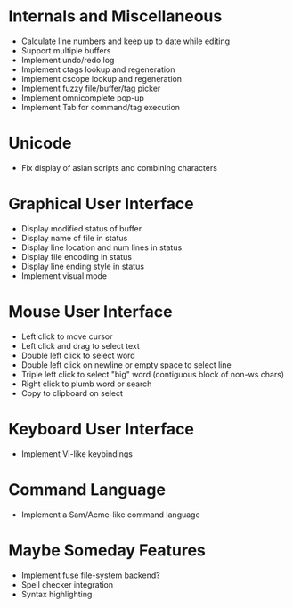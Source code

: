 # Internals and Miscellaneous

* Calculate line numbers and keep up to date while editing
* Support multiple buffers
* Implement undo/redo log
* Implement ctags lookup and regeneration
* Implement cscope lookup and regeneration
* Implement fuzzy file/buffer/tag picker
* Implement omnicomplete pop-up
* Implement Tab for command/tag execution

# Unicode

* Fix display of asian scripts and combining characters

# Graphical User Interface

* Display modified status of buffer
* Display name of file in status
* Display line location and num lines in status
* Display file encoding in status
* Display line ending style in status
* Implement visual mode

# Mouse User Interface

* Left click to move cursor
* Left click and drag to select text
* Double left click to select word
* Double left click on newline or empty space to select line
* Triple left click to select "big" word (contiguous block of non-ws chars)
* Right click to plumb word or search
* Copy to clipboard on select

# Keyboard User Interface

* Implement VI-like keybindings

# Command Language

* Implement a Sam/Acme-like command language

# Maybe Someday Features

* Implement fuse file-system backend?
* Spell checker integration
* Syntax highlighting

